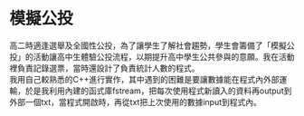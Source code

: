 # 模擬公投
高二時適逢選舉及全國性公投，為了讓學生了解社會趨勢，學生會籌備了「模擬公投」的活動讓高中生體驗公投流程，以期提升高中學生公共參與的意願。我在活動裡負責記錄選票，當時還設計了負責統計人數的程式。<br/>
我用自己較熟悉的C++進行實作，其中遇到的困難是要讓數據能在程式內外部運輸，於是我利用內建的函式庫fstream，把每次使用程式新讀入的資料再output到外部一個txt，當程式開啟時，再從txt把上次使用的數據input到程式內。<br/>
